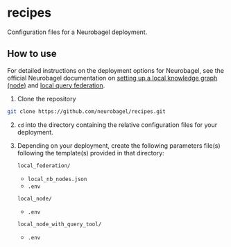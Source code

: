 # recipes
Configuration files for a Neurobagel deployment.

## How to use
For detailed instructions on the deployment options for Neurobagel, see the official Neurobagel documentation on [setting up a local knowledge graph (node)](https://neurobagel.org/infrastructure/) and [local query federation](https://neurobagel.org/federate/).

1. Clone the repository
```bash
git clone https://github.com/neurobagel/recipes.git
```

2. `cd` into the directory containing the relative configuration files for your deployment.

3. Depending on your deployment, create the following parameters file(s) following the template(s) provided in that directory:
    
    `local_federation/`
    - `local_nb_nodes.json`
    - `.env`

    `local_node/`
    - `.env`
    
    `local_node_with_query_tool/`
    - `.env`
